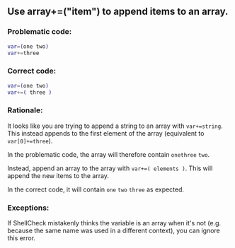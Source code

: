 ## Use array+=("item") to append items to an array.

### Problematic code:

```sh
var=(one two)
var+=three
```

### Correct code:

```sh
var=(one two)
var+=( three )
```
### Rationale:

It looks like you are trying to append a string to an array with `var+=string`. This instead appends to the first element of the array (equivalent to `var[0]+=three`).

In the problematic code, the array will therefore contain `onethree` `two`.

Instead, append an array to the array with `var+=( elements )`. This will append the new items to the array.

In the correct code, it will contain `one` `two` `three` as expected.

### Exceptions:

If ShellCheck mistakenly thinks the variable is an array when it's not (e.g. because the same name was used in a different context), you can ignore this error.